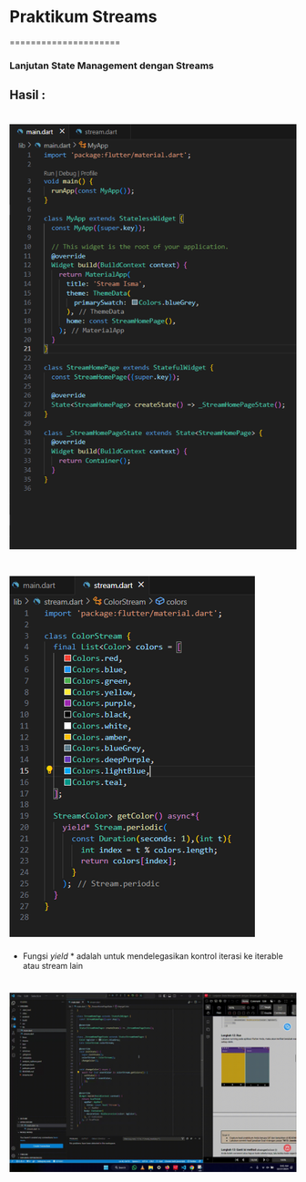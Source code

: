 # Praktikum Streams 
=====================
### Lanjutan State Management dengan Streams

## Hasil :


# ![Screenshot](lib/assets/image/p1.1.png)

# ![Screenshot](lib/assets/image/p1.2.png)

- Fungsi *yield* * adalah untuk mendelegasikan kontrol iterasi ke iterable atau stream lain

# ![Gif](lib/assets/gif/p1.4.gif)


